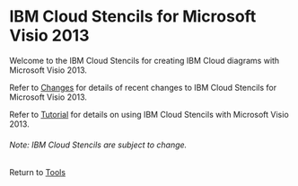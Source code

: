# IBM Cloud Stencils for Microsoft Visio 2013

Welcome to the IBM Cloud Stencils for creating IBM Cloud diagrams with Microsoft Visio 2013.  

Refer to [Changes](changes.md) for details of recent changes to IBM Cloud Stencils for Microsoft Visio 2013.

Refer to [Tutorial](tutorial.md) for details on using IBM Cloud Stencils with Microsoft Visio 2013.

###### Note: IBM Cloud Stencils are subject to change.  

Return to [Tools](/README.md) 
